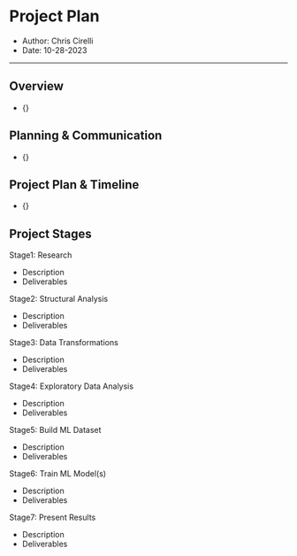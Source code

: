 # Project Plan
- Author: Chris Cirelli
- Date: 10-28-2023
---

## Overview
- {}

## Planning & Communication
- {}

## Project Plan & Timeline
- {}

## Project Stages

Stage1: Research
- Description
- Deliverables

Stage2: Structural Analysis
- Description
- Deliverables

Stage3: Data Transformations
- Description
- Deliverables

Stage4: Exploratory Data Analysis
- Description
- Deliverables

Stage5: Build ML Dataset
- Description
- Deliverables

Stage6: Train ML Model(s)
- Description
- Deliverables

Stage7: Present Results
- Description
- Deliverables